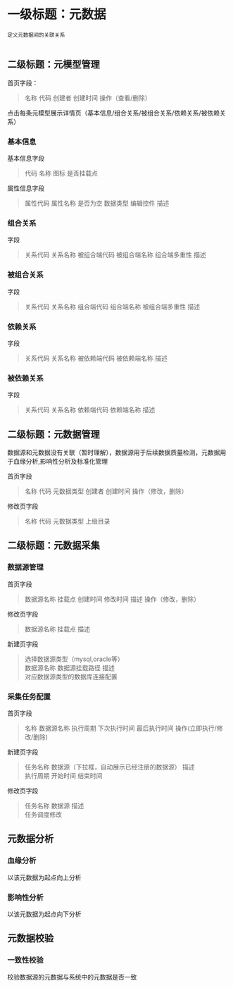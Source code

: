 # 一级标题：元数据
```
定义元数据间的关联关系


```
## 二级标题：元模型管理 

首页字段：
>  名称 代码 创建者 创建时间 操作（查看/删除）  

点击每条元模型展示详情页（基本信息/组合关系/被组合关系/依赖关系/被依赖关系）
### 基本信息
基本信息字段
> 代码 名称 图标 是否挂载点  

属性信息字段
> 属性代码 属性名称 是否为空 数据类型 编辑控件 描述
### 组合关系
字段
> 关系代码 关系名称 被组合端代码 被组合端名称 组合端多重性 描述

### 被组合关系
字段
> 关系代码 关系名称 组合端代码 组合端名称 被组合端多重性 描述
### 依赖关系
字段
> 关系代码 关系名称 被依赖端代码 被依赖端名称 描述
### 被依赖关系
字段
> 关系代码 关系名称 依赖端代码 依赖端名称 描述


## 二级标题：元数据管理  
数据源和元数据没有关联（暂时理解），数据源用于后续数据质量检测，元数据用于血缘分析,影响性分析及标准化管理  

首页字段
> 名称 代码 元数据类型 创建者 创建时间 操作（修改，删除）  

修改页字段
> 名称 代码 元数据类型 上级目录

## 二级标题：元数据采集
### 数据源管理
首页字段
> 数据源名称 挂载点 创建时间 修改时间 描述 操作（修改，删除）

修改页字段
> 数据源名称 挂载点 描述

新建页字段
> 选择数据源类型（mysql,oracle等）  
> 数据源名称 数据源挂载路径 描述  
> 对应数据源类型的数据库连接配置   

### 采集任务配置
首页字段
> 名称 数据源名称 执行周期 下次执行时间 最后执行时间 操作(立即执行/修改/删除)

新建页字段
> 任务名称 数据源（下拉框，自动展示已经注册的数据源） 描述  
> 执行周期 开始时间 结束时间

修改页字段
> 任务名称 数据源 描述  
> 任务调度修改
## 元数据分析
### 血缘分析
以该元数据为起点向上分析

### 影响性分析
以该元数据为起点向下分析

## 元数据校验
### 一致性校验
校验数据源的元数据与系统中的元数据是否一致